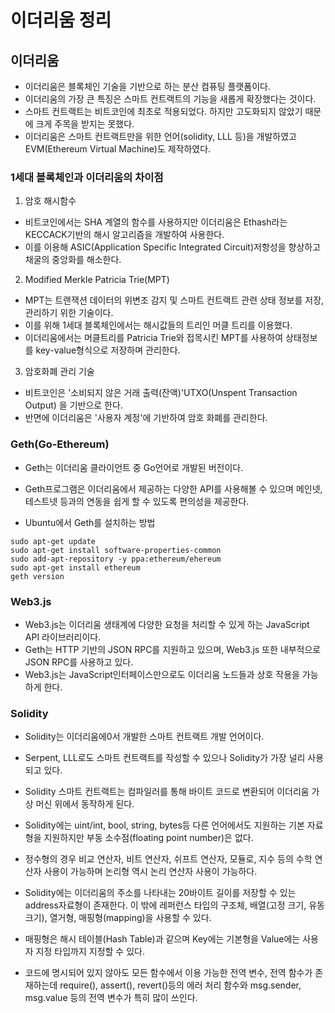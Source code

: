 # 이더리움 정리

## 이더리움

- 이더리움은 블록체인 기술을 기반으로 하는 분산 컴퓨팅 플랫폼이다.
- 이더리움의 가장 큰 특징은 스마트 컨트랙트의 기능을 새롭게 확장했다는 것이다.
- 스마트 컨트랙트는 비트코인에 최초로 적용되었다. 하지만 고도화되지 않았기 때문에 크게 주목을 받지는 못했다.
- 이더리움은 스마트 컨트랙트만을 위한 언어(solidity, LLL 등)을 개발하였고 EVM(Ethereum Virtual Machine)도 제작하였다.

### 1세대 블록체인과 이더리움의 차이점

1. 암호 해시함수

- 비트코인에서는 SHA 계열의 함수를 사용하지만 이더리움은 Ethash라는 KECCACK기반의 해시 알고리즘을 개발하여 사용한다.
- 이를 이용해 ASIC(Application Specific Integrated Circuit)저항성을 향상하고 채굴의 중앙화를 해소한다.

2. Modified Merkle Patricia Trie(MPT)

- MPT는 트랜잭션 데이터의 위변조 감지 및 스마트 컨트랙트 관련 상태 정보를 저장, 관리하기 위한 기술이다.
- 이를 위해 1세대 블록체인에서는 해시값들의 트리인 머클 트리를 이용했다.
- 이더리움에서는 머클트리를 Patricia Trie와 접목시킨 MPT를 사용하여 상태정보를 key-value형식으로 저장하며 관리한다.

3. 암호화폐 관리 기술

- 비트코인은 '소비되지 않은 거래 출력(잔액)'UTXO(Unspent Transaction Output) 을 기반으로 한다.
- 반면에 이더리움은 '사용자 계정'에 기반하여 암호 화폐를 관리한다.

### Geth(Go-Ethereum)

- Geth는 이더리움 클라이언트 중 Go언어로 개발된 버전이다.
- Geth프로그램은 이더리움에서 제공하는 다양한 API를 사용해볼 수 있으며 메인넷, 테스트넷 등과의 연동을 쉽게 할 수 있도록 편의성을 제공한다.

- Ubuntu에서 Geth를 설치하는 방법

```
sudo apt-get update
sudo apt-get install software-properties-common
sudo add-apt-repository -y ppa:ethereum/ehereum
sudo apt-get install ethereum
geth version
```

### Web3.js

- Web3.js는 이더리움 생태계에 다양한 요청을 처리할 수 있게 하는 JavaScript API 라이브러리이다.
- Geth는 HTTP 기반의 JSON RPC를 지원하고 있으며, Web3.js 또한 내부적으로 JSON RPC를 사용하고 있다.
- Web3.js는 JavaScript인터페이스만으로도 이더리움 노드들과 상호 작용을 가능하게 한다.

### Solidity

- Solidity는 이더리움에0서 개발한 스마트 컨트랙트 개발 언어이다.
- Serpent, LLL로도 스마트 컨트랙트를 작성할 수 있으나 Solidity가 가장 널리 사용되고 있다.
- Solidity 스마트 컨트랙트는 컴파일러를 통해 바이트 코드로 변환되어 이더리움 가상 머신 위에서 동작하게 된다.

- Solidity에는 uint/int, bool, string, bytes등 다른 언어에서도 지원하는 기본 자료형을 지원하지만 부동 소수점(floating point number)은 없다.
- 정수형의 경우 비교 연산자, 비트 연산자, 쉬프트 연산자, 모듈로, 지수 등의 수학 연산자 사용이 가능하며 논리형 역시 논리 연산자 사용이 가능하다.
- Solidity에는 이더리움의 주소를 나타내는 20바이트 길이를 저장할 수 있는 address자료형이 존재한다. 이 밖에 레퍼런스 타입의 구조체, 배열(고정 크기, 유동 크기), 열거형, 매핑형(mapping)을 사용할 수 있다.
- 매핑형은 해시 테이블(Hash Table)과 같으며 Key에는 기본형을 Value에는 사용자 지정 타입까지 지정할 수 있다.
- 코드에 명시되어 있지 않아도 모든 함수에서 이용 가능한 전역 변수, 전역 함수가 존재하는데 require(), assert(), revert()등의 에러 처리 함수와 msg.sender, msg.value 등의 전역 변수가 특히 많이 쓰인다.
